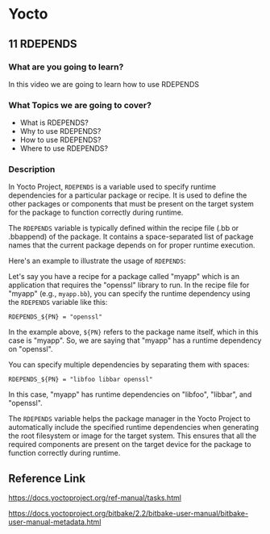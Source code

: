 # Yocto

## 11 RDEPENDS

### What are you going to learn?

In this video we are going to learn how to use RDEPENDS

### What Topics we are going to cover?

* What is RDEPENDS?
* Why to use RDEPENDS?
* How to use RDEPENDS?
* Where to use RDEPENDS?

### Description

In Yocto Project, `RDEPENDS` is a variable used to specify runtime dependencies for a particular package or recipe. It is used to define the other packages or components that must be present on the target system for the package to function correctly during runtime.

The `RDEPENDS` variable is typically defined within the recipe file (.bb or .bbappend) of the package. It contains a space-separated list of package names that the current package depends on for proper runtime execution.

Here's an example to illustrate the usage of `RDEPENDS`:

Let's say you have a recipe for a package called "myapp" which is an application that requires the "openssl" library to run. In the recipe file for "myapp" (e.g., `myapp.bb`), you can specify the runtime dependency using the `RDEPENDS` variable like this:

```shell
RDEPENDS_${PN} = "openssl"
```

In the example above, `${PN}` refers to the package name itself, which in this case is "myapp". So, we are saying that "myapp" has a runtime dependency on "openssl".

You can specify multiple dependencies by separating them with spaces:

```shell
RDEPENDS_${PN} = "libfoo libbar openssl"
```

In this case, "myapp" has runtime dependencies on "libfoo", "libbar", and "openssl".

The `RDEPENDS` variable helps the package manager in the Yocto Project to automatically include the specified runtime dependencies when generating the root filesystem or image for the target system. This ensures that all the required components are present on the target device for the package to function correctly during runtime.

## Reference Link

https://docs.yoctoproject.org/ref-manual/tasks.html

https://docs.yoctoproject.org/bitbake/2.2/bitbake-user-manual/bitbake-user-manual-metadata.html

